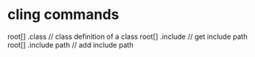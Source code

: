 # cling commands
root[] .class	    // class definition of a class
root[] .include	    // get include path
root[] .include path	// add include path

